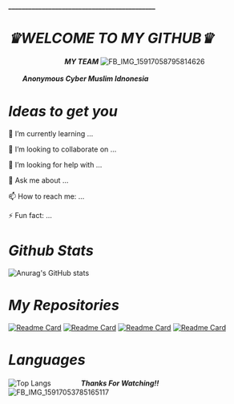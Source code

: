 
**____________________________________________**
# **_*♛WELCOME TO MY GITHUB♛*_**
　　　　　　　　**_*MY TEAM*_**
![FB_IMG_15917058795814626](https://user-images.githubusercontent.com/79139059/110004846-72ae2780-7d4a-11eb-9c31-c2555f1a3d68.jpg)

　　**_*Anonymous Cyber Muslim Idnonesia*_**










#        *Ideas to get you*


🌱 I’m currently learning …

👯 I’m looking to collaborate on …

🤔 I’m looking for help with …

💬 Ask me about …

📫 How to reach me: …

⚡ Fun fact: …

#   *Github Stats*
![Anurag's GitHub stats](https://github-readme-stats.vercel.app/api?username=zamxyz&theme=outrun&show_icons=true)
#    *My Repositories*
[![Readme Card](https://github-readme-stats.vercel.app/api/pin/?username=zamxyz&repo=Acmi&theme=vision-friendly-dark)](https://github.com/zamxyz/Acmi)
[![Readme Card](https://github-readme-stats.vercel.app/api/pin/?username=zamxyz&repo=crack&theme=vision-friendly-dark)](https://github.com/zamxyz/crack)
[![Readme Card](https://github-readme-stats.vercel.app/api/pin/?username=zamxyz&repo=terkey&theme=vision-friendly-dark)](https://github.com/zamxyz/terkey)
[![Readme Card](https://github-readme-stats.vercel.app/api/pin/?username=zamxyz&repo=encrypt&theme=vision-friendly-dark)](https://github.com/zamxyz/encrypt)


# *Languages*
![Top Langs](https://github-readme-stats.vercel.app/api/top-langs/?username=zamxyz&theme=shades-of-purple)
　　　　**_*Thanks For Watching!!*_**
![FB_IMG_15917053785165117](https://user-images.githubusercontent.com/79139059/110002974-86588e80-7d48-11eb-9525-e11326909389.jpg)

